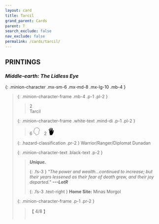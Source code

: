 ```yaml
---
layout: card
title: Tarcil
grand_parent: Cards
parent: T
search_exclude: false
nav_exclude: false
permalink: /cards/tarcil/
---
```


## PRINTINGS


### _Middle-earth: The Lidless Eye_

{: .minion-character .mx-sm-6 .mx-md-8 .mx-lg-10 .mb-4 }
> {: .minion-character-frame .mb-4 .p-1 .pl-2 }
> > <div class="hazard-mp">2</div>
> > <div class="card-name">Tarcil</div>
>
> {: .minion-character-frame .white-text .mind-di .p-1 .pl-2 }
> > 6 ![](/assets/images/mind.svg)&emsp;2 ![](/assets/images/di.svg)
>
> {: .hazard-classification .pr-2 }
> Warrior/Ranger/Diplomat Dunadan
>
> {: .minion-character-text .black-text .p-2 }
> > _**Unique.**_  
> > 
> > {: .fs-3 } 
> > _"The power and wealth...continued to increase; but their years lessened as their fear of death grew, and their joy departed."_ ***---&#65279;LotR***  
> > 
> > {: .fs-3 .text-right } 
> > **Home Site:** Minas Morgol 
>
> {: .minion-character-frame .p-1 .pr-2 }
> > <div class="card-shield">【 4/8 】</div>
> > <div class="card-corruption-white">&nbsp;</div>

